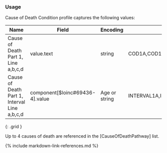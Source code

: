 ### Usage

Cause of Death Condition profile captures the following values:


| **Name** |  **Field**   |  **Encoding**  |  **IJE Field Name(s)**  |
| ---------------| ------------------------ | ------------- | ------------------- |
| Cause of Death Part 1, Line a,b,c,d   |     value.text  | string | COD1A,COD1B,COD1C,COD1B  |
| Cause of Death Part 1, Interval Line a,b,c,d  | component[$loinc#69436-4].value  |Age or string | INTERVAL1A,INTERVAL1B,INTERVAL1C,INTERVAL1D  |
{: .grid }

Up to 4 causes of death are referenced in the [CauseOfDeathPathway] list.




{% include markdown-link-references.md %}
